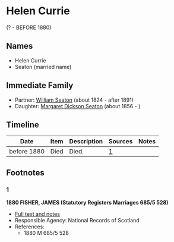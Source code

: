 ﻿---
layout: person
subject_key: i14506844
permalink: /people/i14506844
---

# Helen Currie
(? - BEFORE 1880)

## Names

* Helen Currie
* Seaton (married name)

## Immediate Family

* Partner: [William Seaton](./@58232144@-william-seaton-b1824-d1891.md) (about 1824 - after 1891)
* Daughter: [Margaret Dickson Seaton](./@45571672@-margaret-dickson-seaton-b1856-d.md) (about 1856 - )

## Timeline

Date | Item | Description | Sources | Notes
---|---|---|---|---
before 1880 | Died | Died. | [1](#1) | 

## Footnotes

### 1

**1880 FISHER, JAMES (Statutory Registers Marriages 685/5 528)**

* [Full text and notes](../sources/@35889678@-1880-fisher,-james-statutory-registers-marriages-685-5-528-.md)
* Responsible Agency: National Records of Scotland
* References: 
  * 1880 M 685/5 528


